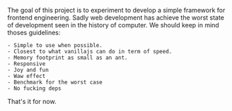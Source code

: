 The goal of this project is to experiment to develop a simple framework for frontend engineering. Sadly web development has achieve the worst state of development seen in the history of computer. We should keep in mind thoses guidelines:

	- Simple to use when possible.
	- Closest to what vanillajs can do in term of speed.
	- Memory footprint as small as an ant.
	- Responsive
	- Joy and fun
	- Waw effect
	- Benchmark for the worst case
	- No fucking deps

That's it for now.
	
	